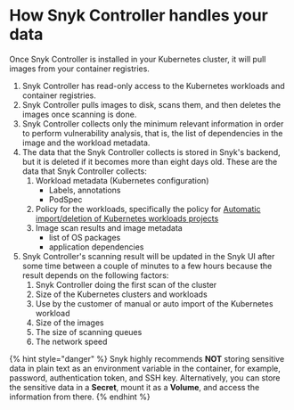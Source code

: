 # How Snyk Controller handles your data

Once Snyk Controller is installed in your Kubernetes cluster, it will pull images from your container registries.

1. Snyk Controller has read-only access to the Kubernetes workloads and container registries.
2. Snyk Controller pulls images to disk, scans them, and then deletes the images once scanning is done.
3. Snyk Controller collects only the minimum relevant information in order to perform vulnerability analysis, that is, the list of dependencies in the image and the workload metadata.
4. The data that the Snyk Controller collects is stored in Snyk's backend, but it is deleted if it becomes more than eight days old. These are the data that Snyk Controller collects:
   1. Workload metadata (Kubernetes configuration)
      * Labels, annotations
      * PodSpec
   2. Policy for the workloads, specifically the policy for [Automatic import/deletion of Kubernetes workloads projects](../kubernetes-integration-features/automatic-import-deletion-of-kubernetes-workloads-projects/)
   3. Image scan results and image metadata
      * list of OS packages
      * application dependencies
5. Snyk Controller's scanning result will be updated in the Snyk UI after some time between a couple of minutes to a few hours because the result depends on the following factors:
   1. Snyk Controller doing the first scan of the cluster
   2. Size of the Kubernetes clusters and workloads
   3. Use by the customer of manual or auto import of the Kubernetes workload
   4. Size of the images
   5. The size of scanning queues
   6. The network speed

{% hint style="danger" %}
Snyk highly recommends **NOT** storing sensitive data in plain text as an environment variable in the container, for example, password, authentication token, and SSH key. Alternatively, you can store the sensitive data in a **Secret**, mount it as a **Volume**, and access the information from there.
{% endhint %}
